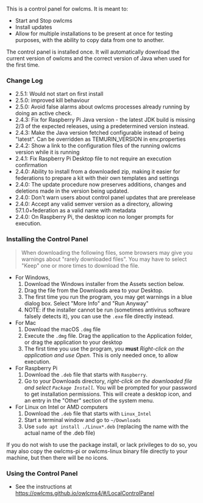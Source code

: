 This is a control panel for owlcms.  It is meant to:

- Start and Stop owlcms
- Install updates
- Allow for multiple installations to be present at once for testing purposes, with the ability to copy data from one to another.

The control panel is installed once. It will automatically download the current version of owlcms and the correct version of Java when used for the first time.

### Change Log

- 2.5.1: Would not start on first install
- 2.5.0: improved kill behaviour
- 2.5.0: Avoid false alarms about owlcms processes already running by doing an active check.
- 2.4.3: Fix for Raspberry Pi Java version - the latest JDK build is missing 2/3 of the expected releases, using a predetermined version instead.
- 2.4.3: Make the Java version fetched configurable instead of being "latest".  Can be overridden as TEMURIN_VERSION in env.properties
- 2.4.2: Show a link to the configuration files of the running owlcms version while it is running
- 2.4.1: Fix Raspberry Pi Desktop file to not require an execution confirmation
- 2.4.0: Ability to install from a downloaded zip, making it easier for federations to prepare a kit with their own templates and settings
- 2.4.0: The update procedure now preserves additions, changes and deletions made in the version being updated.
- 2.4.0: Don't warn users about control panel updates that are prerelease
- 2.4.0: Accept any valid semver version as a directory, allowing 57.1.0+federation as a valid name with metadata
- 2.4.0: On Raspberry Pi, the desktop icon no longer prompts for execution.

### Installing the Control Panel

> When downloading the following files, some browsers may give you warnings about "rarely downloaded files".   You may have to select "Keep" one or more times to download the file.

- For Windows, 
  1. Download the Windows installer from the Assets section below.
  2. Drag the file from the Downloads area to your Desktop. 
  3. The first time you run the program, you may get warnings in a blue dialog box.  Select "More Info" and "Run Anyway"
  4. NOTE: if the installer cannot be run (sometimes antivirus software falsely detects it), you can use the `.exe` file directly instead.
- For Mac
  1. Download the macOS `.dmg`  file
  4. Execute the `.dmg` file.  Drag the application to the Application folder, or drag the application to your desktop
  5. The first time you use the program, you **must** *Right-click on the application and use Open.*  This is only needed once, to allow execution.
- For Raspberry Pi
  1. Download the `.deb` file that starts with `Raspberry`.
  2. Go to your Downloads directory, *right-click on the downloaded file and select `Package Install`.*
     You will be prompted for your password to get installation permissions. This will create a desktop icon, and an entry in the "Other" section of the system menu.
- For Linux on Intel or AMD computers
  1. Download the `.deb` file that starts with `Linux_Intel`
  2. Start a terminal window and go to `~/Downloads`
  6. Use `sudo apt install ./Linux*.deb` (replacing the name with the actual name of the .deb file)

If you do not wish to use the package install, or lack privileges to do so, you may also copy the owlcms-pi or owlcms-linux binary file directly to your machine, but then there will be no icons.

### Using the Control Panel

- See the instructions at https://owlcms.github.io/owlcms4/#/LocalControlPanel